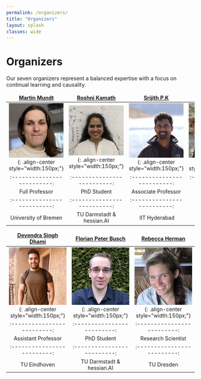 ```yaml
---
permalink: /organizers/
title: "Organizers"
layout: splash
classes: wide
---
```

 <style type="text/css">
    .image-left {
      display: block;
      margin-left: auto;
      margin-right: auto;
      float: right;
    }
    td, th {
   		border: none!important;
   	} 
   	table th:first-of-type {
    	width: 15%;
	}
	table th:nth-of-type(2) {
    	width: 15%;
	}
	table th:nth-of-type(3) {
    	width: 15%;
	}
	table th:nth-of-type(4) {
    	width: 15%;
	}
	table th:nth-of-type(5) {
    	width: 15%;
	}
	table th:nth-of-type(6) {
    	width: 15%;
	}
 </style>


# Organizers
Our seven organizers represent a balanced expertise with a focus on continual learning and causality. 

<a href="http://owll-lab.com">Martin Mundt</a> |  <a href="https://ml-research.github.io/people/rkamath/index.html">Roshni Kamath</a> | <a href="https://sites.google.com/site/pksrijith/home">Srijith P.K</a> | <a href="https://www.kwcooper.xyz">Keiland Cooper</a>
:-------------------------:|:-------------------------:|:-------------------------:|:-------------------------: 
![image-left]( /assets/images/martin.jpg){: .align-center style="width:150px;"}  |  ![image-left]( /assets/images/roshni.jpeg){: .align-center style="width:150px;"} | ![image-left]( /assets/images/srijith.jpeg){: .align-center style="width:150px;"} | ![image-left]( /assets/images/keiland.jpg){: .align-center style="width:150px;"}
:-------------------------:|:-------------------------:|:-------------------------:|:-------------------------: 
Full Professor  | PhD Student | Associate Professor | PhD Candidate
:-------------------------:|:-------------------------:|:-------------------------: 
University of Bremen | TU Darmstadt & hessian.AI | IIT Hyderabad | University of California


<a href="https://sites.google.com/view/devendradhami">Devendra Singh Dhami</a> |  <a href="https://www.aiml.informatik.tu-darmstadt.de/people/fbusch/index.html">Florian Peter Busch</a> | <a href="https://www.google.com/url?sa=t&rct=j&q=&esrc=s&source=web&cd=&cad=rja&uact=8&ved=2ahUKEwjeku2ahtqBAxUYI0QIHRzUD0YQFnoECBYQAQ&url=https%3A%2F%2Fde.linkedin.com%2Fin%2Frebecca-herman&usg=AOvVaw01_2afPQu3_DM08kgo1AD2&opi=89978449">Rebecca Herman</a>
:-------------------------:|:-------------------------:|:-------------------------:
![image-left]( /assets/images/devendra.jpg){: .align-center style="width:150px;"}  |  ![image-left]( /assets/images/florian.jpeg){: .align-center style="width:150px;"} | ![image-left]( /assets/images/Rebecca.jpeg){: .align-center style="width:150px;"} 
:-------------------------:|:-------------------------:|:-------------------------:
Assistant Professor  | PhD Student | Research Scientist
:-------------------------:|:-------------------------:|:-------------------------: 
TU Eindhoven | TU Darmstadt & hessian.AI | TU Dresden









